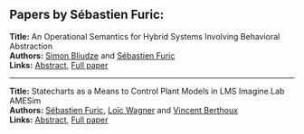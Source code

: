 <h2>Papers by Sébastien Furic:</h2>
<p>
<b>Title:</b> An Operational Semantics for Hybrid Systems Involving Behavioral Abstraction<br />
<b>Authors:</b> <a href="../authors/author_40.html">Simon Bliudze</a> and <a href="../authors/author_103.html">Sébastien Furic</a><br />
<b>Links:</b> <a href="../abstracts/abstract_74.pdf">Abstract</a>, <a href="../submissions/ECP14096693_BliudzeFuric.pdf">Full paper</a>
</p>
<hr />
<p>
<b>Title:</b> Statecharts as a Means to Control Plant Models in LMS Imagine.Lab AMESim<br />
<b>Authors:</b> <a href="../authors/author_103.html">Sébastien Furic</a>, <a href="../authors/author_327.html">Loïc Wagner</a> and <a href="../authors/author_36.html">Vincent Berthoux</a><br />
<b>Links:</b> <a href="../abstracts/abstract_132.pdf">Abstract</a>, <a href="../submissions/ECP140961237_FuricWagnerBerthoux.pdf">Full paper</a>
</p>